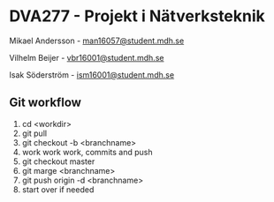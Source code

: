# DVA277 - Projekt i Nätverksteknik

Mikael Andersson - [man16057@student.mdh.se](mailto:man16057@student.mdh.se)

Vilhelm Beijer - [vbr16001@student.mdh.se](mailto:vbr16001@student.mdh.se)

Isak Söderström - [ism16001@student.mdh.se](mailto:ism16001@student.mdh.se)


## Git workflow

1. cd \<workdir\>
2. git pull
3. git checkout -b \<branchname\>
4. work work work, commits and push
5. git checkout master
6. git marge \<branchname\>
7. git push origin -d \<branchname\>
8. start over if needed
